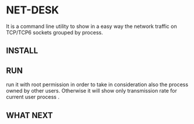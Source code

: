 # NET-DESK 
It is a command line utility to show in a easy way the network traffic on TCP/TCP6 sockets  grouped by process.

## INSTALL
## RUN
run it with root permission in order to take in consideration also the process owned by other users. Otherwise it will show only transmission rate for current user process .

## WHAT NEXT
